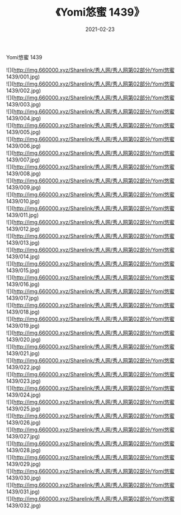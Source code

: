 ﻿---
layout: post
title:  《Yomi悠蜜 1439》
date:   2021-02-23
img: http://img.660000.xyz/Sharelink/秀人网/秀人网第02部分/Yomi悠蜜 1439/000.jpg
categories: [美女, 清纯, 唯美]
---

Yomi悠蜜 1439

  ![](http://img.660000.xyz/Sharelink/秀人网/秀人网第02部分/Yomi悠蜜 1439/001.jpg) <br> ![](http://img.660000.xyz/Sharelink/秀人网/秀人网第02部分/Yomi悠蜜 1439/002.jpg) <br> ![](http://img.660000.xyz/Sharelink/秀人网/秀人网第02部分/Yomi悠蜜 1439/003.jpg) <br> ![](http://img.660000.xyz/Sharelink/秀人网/秀人网第02部分/Yomi悠蜜 1439/004.jpg) <br> ![](http://img.660000.xyz/Sharelink/秀人网/秀人网第02部分/Yomi悠蜜 1439/005.jpg) <br> ![](http://img.660000.xyz/Sharelink/秀人网/秀人网第02部分/Yomi悠蜜 1439/006.jpg) <br> ![](http://img.660000.xyz/Sharelink/秀人网/秀人网第02部分/Yomi悠蜜 1439/007.jpg) <br> ![](http://img.660000.xyz/Sharelink/秀人网/秀人网第02部分/Yomi悠蜜 1439/008.jpg) <br> ![](http://img.660000.xyz/Sharelink/秀人网/秀人网第02部分/Yomi悠蜜 1439/009.jpg) <br> ![](http://img.660000.xyz/Sharelink/秀人网/秀人网第02部分/Yomi悠蜜 1439/010.jpg) <br> ![](http://img.660000.xyz/Sharelink/秀人网/秀人网第02部分/Yomi悠蜜 1439/011.jpg) <br> ![](http://img.660000.xyz/Sharelink/秀人网/秀人网第02部分/Yomi悠蜜 1439/012.jpg) <br> ![](http://img.660000.xyz/Sharelink/秀人网/秀人网第02部分/Yomi悠蜜 1439/013.jpg) <br> ![](http://img.660000.xyz/Sharelink/秀人网/秀人网第02部分/Yomi悠蜜 1439/014.jpg) <br> ![](http://img.660000.xyz/Sharelink/秀人网/秀人网第02部分/Yomi悠蜜 1439/015.jpg) <br> ![](http://img.660000.xyz/Sharelink/秀人网/秀人网第02部分/Yomi悠蜜 1439/016.jpg) <br> ![](http://img.660000.xyz/Sharelink/秀人网/秀人网第02部分/Yomi悠蜜 1439/017.jpg) <br> ![](http://img.660000.xyz/Sharelink/秀人网/秀人网第02部分/Yomi悠蜜 1439/018.jpg) <br> ![](http://img.660000.xyz/Sharelink/秀人网/秀人网第02部分/Yomi悠蜜 1439/019.jpg) <br> ![](http://img.660000.xyz/Sharelink/秀人网/秀人网第02部分/Yomi悠蜜 1439/020.jpg) <br> ![](http://img.660000.xyz/Sharelink/秀人网/秀人网第02部分/Yomi悠蜜 1439/021.jpg) <br> ![](http://img.660000.xyz/Sharelink/秀人网/秀人网第02部分/Yomi悠蜜 1439/022.jpg) <br> ![](http://img.660000.xyz/Sharelink/秀人网/秀人网第02部分/Yomi悠蜜 1439/023.jpg) <br> ![](http://img.660000.xyz/Sharelink/秀人网/秀人网第02部分/Yomi悠蜜 1439/024.jpg) <br> ![](http://img.660000.xyz/Sharelink/秀人网/秀人网第02部分/Yomi悠蜜 1439/025.jpg) <br> ![](http://img.660000.xyz/Sharelink/秀人网/秀人网第02部分/Yomi悠蜜 1439/026.jpg) <br> ![](http://img.660000.xyz/Sharelink/秀人网/秀人网第02部分/Yomi悠蜜 1439/027.jpg) <br> ![](http://img.660000.xyz/Sharelink/秀人网/秀人网第02部分/Yomi悠蜜 1439/028.jpg) <br> ![](http://img.660000.xyz/Sharelink/秀人网/秀人网第02部分/Yomi悠蜜 1439/029.jpg) <br> ![](http://img.660000.xyz/Sharelink/秀人网/秀人网第02部分/Yomi悠蜜 1439/030.jpg) <br> ![](http://img.660000.xyz/Sharelink/秀人网/秀人网第02部分/Yomi悠蜜 1439/031.jpg) <br> ![](http://img.660000.xyz/Sharelink/秀人网/秀人网第02部分/Yomi悠蜜 1439/032.jpg) <br>